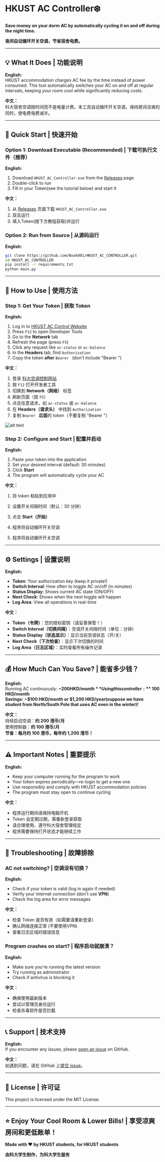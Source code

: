 # HKUST AC Controller❄️

**Save money on your dorm AC by automatically cycling it on and off during the night time.**

**夜间自动循环开关空调，节省宿舍电费。**

---

## 💡 What It Does | 功能说明

**English:**  
HKUST accommodation charges AC fee by the time instead of power consumed.
This tool automatically switches your AC on and off at regular intervals, keeping your room cool while significantly reducing costs.

**中文：**  
科大宿舍空调按时间而不是电量计费。本工具自动循环开关空调，保持房间凉爽的同时，使电费电费减半。

---

## 🚀 Quick Start | 快速开始

### Option 1: Download Executable (Recommended) | 下载可执行文件（推荐）

**English:**
1. Download `HKUST_AC_Controller.exe` from the [Releases](https://github.com/Nook001/HKUST_AC_CONTROLLER/releases/tag/1.0.0) page
2. Double-click to run
3. Fill in your Token(see the tutorial below) and start it

**中文：**
1. 从 [Releases](https://github.com/Nook001/HKUST_AC_CONTROLLER/releases/tag/1.0.0) 页面下载 `HKUST_AC_Controller.exe`
2. 双击运行
3. 填入Token(按下方教程获取)并运行

### Option 2: Run from Source | 从源码运行

**English:**
```bash
git clone https://github.com/Nook001/HKUST_AC_CONTROLLER.git
cd HKUST_AC_CONTROLLER
pip install -r requirements.txt
python main.py
```

---

## 📖 How to Use | 使用方法

### Step 1: Get Your Token | 获取 Token

**English:**
1. Log in to [HKUST AC Control Website](https://w5.ab.ust.hk/njggt/app/home)
2. Press `F12` to open Developer Tools
3. Go to the **Network** tab
4. Refresh the page (press `F5`)
5. Click any request like `ac-status` or `ac-balance`
6. In the **Headers** tab, find `Authorization`
7. Copy the token **after** `Bearer ` (don't include "Bearer ")

**中文：**
1. 登录 [科大空调控制网站](https://w5.ab.ust.hk/njggt/app/home)
2. 按 `F12` 打开开发者工具
3. 切换到 **Network（网络）** 标签
4. 刷新页面（按 `F5`）
5. 点击任意请求，如 `ac-status` 或 `ac-balance`
6. 在 **Headers（请求头）** 中找到 `Authorization`
7. 复制 `Bearer ` **后面**的 token（不要复制 "Bearer "）


![alt text](token_tutorial.png)

### Step 2: Configure and Start | 配置并启动

**English:**
1. Paste your token into the application
2. Set your desired interval (default: 30 minutes)
3. Click **Start**
4. The program will automatically cycle your AC

**中文：**
1. 将 token 粘贴到应用中
2. 设置开关间隔时间（默认：30 分钟）
3. 点击 **Start（开始）**
4. 程序将自动循环开关空调

4. 程序将自动循环开关空调

---

## ⚙️ Settings | 设置说明

**English:**
- **Token**: Your authorization key (keep it private!)
- **Switch Interval**: How often to toggle AC on/off (in minutes)
- **Status Display**: Shows current AC state (ON/OFF)
- **Next Check**: Shows when the next toggle will happen
- **Log Area**: View all operations in real-time

**中文：**
- **Token（令牌）**：您的授权密钥（请妥善保管！）
- **Switch Interval（切换间隔）**：空调开关间隔时间（单位：分钟）
- **Status Display（状态显示）**：显示当前空调状态（开/关）
- **Next Check（下次检查）**：显示下次切换的时间
- **Log Area（日志区域）**：实时查看所有操作记录

---

## 💰 How Much Can You Save? | 能省多少钱？

**English:**  
Running AC continuously: **~$200 HKD/month**  
Using this controller: **~$100 HKD/month**  
**Savings: ~$100 HKD/month or $1,200 HKD/year(suppose we have student from North/South Pole that uses AC even in the winter)!**

**中文：**  
持续启动空调：**约 200 港币/月**  
使用控制器：**约 100 港币/月**  
**节省：每月约 100 港币，每年约 1,200 港币！**

---

## ⚠️ Important Notes | 重要提示

**English:**
- Keep your computer running for the program to work
- Your token expires periodically—re-login to get a new one
- Use responsibly and comply with HKUST accommodation policies
- The program must stay open to continue cycling

**中文：**
- 程序运行期间请保持电脑开机
- Token 会定期过期，需重新登录获取
- 请合理使用，遵守科大宿舍管理规定
- 程序需要保持打开状态才能继续工作

---

## 🐛 Troubleshooting | 故障排除

### AC not switching? | 空调没有切换？

**English:**
- Check if your token is valid (log in again if needed)
- Verify your internet connection (don't use **VPN**)
- Check the log area for error messages

**中文：**
- 检查 Token 是否有效（如需要请重新登录）
- 确认网络连接正常 (不要使用VPN)
- 查看日志区域的错误信息

### Program crashes on start? | 程序启动就崩溃？

**English:**
- Make sure you're running the latest version
- Try running as administrator
- Check if antivirus is blocking it

**中文：**
- 确保使用最新版本
- 尝试以管理员身份运行
- 检查杀毒软件是否拦截

---

## 📞 Support | 技术支持

**English:**  
If you encounter any issues, please [open an issue](https://github.com/Nook001/HKUST_AC_CONTROLLER/issues) on GitHub. 

**中文：**  
如遇到问题，请在 GitHub 上[提交 issue](https://github.com/Nook001/HKUST_AC_CONTROLLER/issues)。

---

## 📄 License | 许可证

This project is licensed under the MIT License.

---

## ⭐ Enjoy Your Cool Room & Lower Bills! | 享受凉爽房间和更低账单！

**Made with ❤️ by HKUST students, for HKUST students**

**由科大学生制作，为科大学生服务**